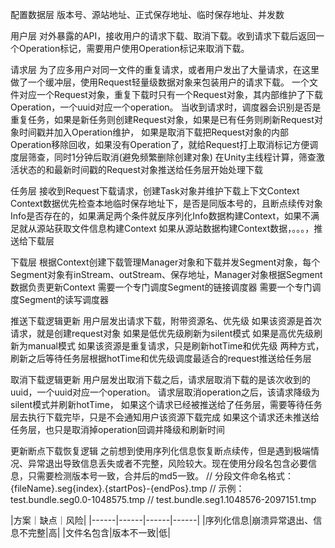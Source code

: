 
配置数据层
    版本号、源站地址、正式保存地址、临时保存地址、并发数

用户层
    对外暴露的API，接收用户的请求下载、取消下载。收到请求下载后返回一个Operation标记，需要用户使用Operation标记来取消下载。

请求层
    为了应多用户对同一文件的重复请求，或者用户发出了大量请求，在这里做了一个缓冲层，使用Request轻量级数据对象来包装用户的请求下载。
    一个文件对应一个Request对象，重复下载时只有一个Request对象，其内部维护了下载Operation，一个uuid对应一个operation。
    当收到请求时，调度器会识别是否是重复任务，如果是新任务则创建Request对象，如果是已有任务则刷新Request对象时间戳并加入Operation维护，
    如果是取消下载把Request对象的内部Operation移除回收，如果没有Operation了，就给Request打上取消标记方便调度层筛查，同时1分钟后取消(避免频繁删除创建对象)
    在Unity主线程计算，筛查激活状态的和最新时间戳的Request对象推送给任务层开始处理下载

任务层
    接收到Request下载请求，创建Task对象并维护下载上下文Context
    Context数据优先检查本地临时保存地址下，是否是同版本号的，且断点续传对象Info是否存在的，如果满足两个条件就反序列化Info数据构建Context，如果不满足就从源站获取文件信息构建Context
    如果从源站数据构建Context数据，。。。，推送给下载层

下载层
    根据Context创建下载管理Manager对象和下载并发Segment对象，每个Segment对象有inStream、outStream、保存地址，Manager对象根据Segment数据负责更新Context
    需要一个专门调度Segment的链接调度器
    需要一个专门调度Segment的读写调度器
    
推送下载逻辑更新
    用户层发出请求下载，附带资源名、优先级
    如果该资源是首次请求，就是创建request对象
        如果是低优先级刷新为silent模式
        如果是高优先级刷新为manual模式
    如果该资源是重复请求，只是刷新hotTime和优先级
    两种方式，刷新之后等待任务层根据hotTime和优先级调度最适合的request推送给任务层

取消下载逻辑更新
    用户层发出取消下载之后，请求层取消下载的是该次收到的uuid，一个uuid对应一个operation。
    请求层取消operation之后，该请求降级为silent模式并刷新hotTime，
    如果这个请求已经被推送给了任务层，需要等待任务层去执行下载完毕，只是不会通知用户该资源下载完成
    如果这个请求还未推送给任务层，也只是取消掉operation回调并降级和刷新时间
    

更新断点下载恢复逻辑
    之前想到使用序列化信息恢复断点续传，但是遇到极端情况、异常退出导致信息丢失或者不完整，风险较大。现在使用分段名包含必要信息，只需要检测版本号一致，合并后的md5一致。
    // 分段文件命名格式：{fileName}.seg{index}.{startPos}-{endPos}.tmp
    // 示例：test.bundle.seg0.0-1048575.tmp
    //      test.bundle.seg1.1048576-2097151.tmp

|方案｜缺点｜风险|
|------|------|------|------|
|序列化信息|崩溃异常退出、信息不完整|高|
|文件名包含|版本不一致|低|



